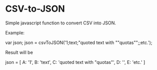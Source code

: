 # CSV-to-JSON
Simple javascript function to convert CSV into JSON.

Example:

var json;
json = csvToJSON('1;text;"quoted text with ""quotas"";;etc.');

Result will be

json = [
A: '1',
B: 'text',
C: 'quoted text with "quotas"',
D: '',
E: 'etc.'
]


